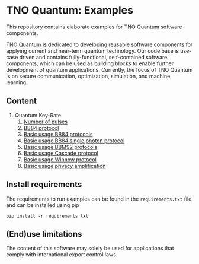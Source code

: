 # TNO Quantum: Examples

This repository contains elaborate examples for TNO Quantum software components.

TNO Quantum is dedicated to developing reusable software components for applying current and near-term quantum technology. Our code base is use-case driven and contains fully-functional, self-contained software components, which can be used as building blocks to enable further development of quantum applications. Currently, the focus of TNO Quantum is on secure communication, optimization, simulation, and machine learning.

## Content

1. Quantum Key-Rate
   1. [Number of pulses](examples/qkd_key_rate/example_number_pulses.py)
   1. [BB84 protocol](examples/qkd_key_rate/example_bb84_plot.py)
   1. [Basic usage BB84 protocols](examples/qkd_key_rate/example_bb84.py)
   1. [Basic usage BB84 single photon protocol](examples/qkd_key_rate/example_bb84_single_photon.py)
   1. [Basic usage BBM92 protocols](examples/qkd_key_rate/example_bbm92.py)
   1. [Basic usage Cascade protocol](examples/qkd_key_rate/example_cascade.py)
   1. [Basic usage Winnow protocol](examples/qkd_key_rate/example_winnow.py)
   1. [Basic usage privacy amplification](examples/qkd_key_rate/example_privacy_amplification.py)


## Install requirements

The requirements to run examples can be found in the `requirements.txt` file and can be installed using pip

```commandline
pip install -r requirements.txt
```

## (End)use limitations
The content of this software may solely be used for applications that comply with international export control laws.

